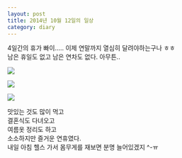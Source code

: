 ```yaml
---
layout: post
title: 2014년 10월 12일의 일상
category: diary
---
```


4일간의 휴가 빠이..... 이제 연말까지 열심히 달려야하는구나 ㅎㅎ<br>
남은 휴일도 없고 남은 연차도 없다. 아무튼..

![](__imgUrl__/1.jpg)

![](__imgUrl__/2.jpg)

![](__imgUrl__/3.jpg)

맛있는 것도 많이 먹고<br>
결혼식도 다녀오고<br>
여름옷 정리도 하고<br>
소소하지만 즐거운 연휴였다.<br>
내일 아침 헬스 가서 몸무게를 재보면 분명 늘어있겠지 ^-ㅠ